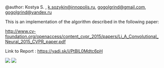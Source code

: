 @author: Kostya S. , k.sozykin@innopolis.ru, gogolgrind@gmail.com, gogolgrind@yandex.ru
					
This is an implementation of the algorithm described in the following paper:
    
http://www.cv-foundation.org/openaccess/content_cvpr_2015/papers/Li_A_Convolutional_Neural_2015_CVPR_paper.pdf

Link to Report : https://yadi.sk/i/PtBlL0Mdtc6pH

![](https://pp.vk.me/c636322/v636322831/1d19a/2bzzbBb97tI.jpg)
![](https://pp.vk.me/c636322/v636322831/1d1a1/OND37SCVeHE.jpg)